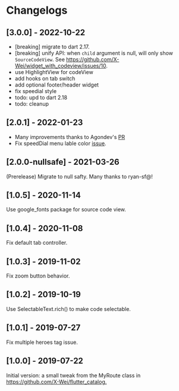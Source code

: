 # Changelogs

## [3.0.0] - 2022-10-22
- [breaking] migrate to dart 2.17.
- [breaking] unify API: when `child` argument is null, will only show `SourceCodeView`.
  See https://github.com/X-Wei/widget_with_codeview/issues/10.
- use HighlightView for codeView
- add hooks on tab switch
- add optional footer/header widget
- fix speedial style
- todo: upd to dart 2.18
- todo: cleanup

## [2.0.1] - 2022-01-23
- Many improvements thanks to Agondev's [PR](https://github.com/X-Wei/widget_with_codeview/pull/11)
- Fix speedDial menu lable color [issue](https://github.com/X-Wei/flutter_catalog/issues/120).

## [2.0.0-nullsafe] - 2021-03-26

(Prerelease) Migrate to null safty. 
Many thanks to ryan-sf@!

## [1.0.5] - 2020-11-14

Use google_fonts package for source code view.

## [1.0.4] - 2020-11-08

Fix default tab controller.

## [1.0.3] - 2019-11-02

Fix zoom button behavior.

## [1.0.2] - 2019-10-19

Use SelectableText.rich() to make code selectable.

## [1.0.1] - 2019-07-27

Fix multiple heroes tag issue.

## [1.0.0] - 2019-07-22

Initial version: a small tweak from the MyRoute class in
<https://github.com/X-Wei/flutter_catalog.>
